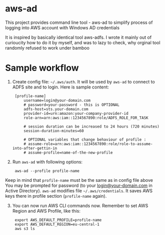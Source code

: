 # aws-ad

This project provides command line tool - aws-ad to simplify process of logging into AWS account with Windows AD credentials

It is inspired by basically identical tool aws-adfs. I wrote it mainly out of curioucity how to do it by myself, and was to lazy to check, why orginal tool 
randomly refused to work under bamboo


# Sample workflow

1. Create config file: `~/.aws/auth`. It will be used by `aws-ad` to connect to ADFS site and to login. Here is sample content:


        [profile-name]
            username=login@your-domain.com
            # password=your-password - this is OPTIONAL
            adfs-host=sts.your-domain.com
            provider-id=urn:amazon:your-company-provider-id
            role-arn=arn:aws:iam::1234567890:role/ADFS_ROLE_FOR_TASK
            
            # session duration can be increased to 24 hours (720 minutes)
            session-duration-minutes=60
            
            # OPTIONAL variables that change behaviour of profile :
            # assume-role=arn:aws:iam::1234567890:role/role-to-assume-into-after-gettin-in
            # assume-profile=name-of-the-new-profile

    
2. Run `aws-ad` with following options:


        aws-ad --profile profile-name

    
Keep in mind that `profile-name` must be the same as in config file above
You may be prompted for password (to your login@your-domain.com in Active Directory).
`aws-ad` modifies file `~/.aws/credentials`. It saves AWS keys there in profile section (`profile-name` again).

3. You can now run AWS CLI commands now. Remember to set AWS Region and AWS Profile, like this:


        export AWS_DEFAULT_PROFILE=profile-name
        export AWS_DEFAULT_REGION=eu-central-1
        aws s3 ls


